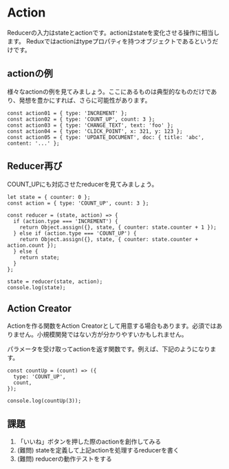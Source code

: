 # Action

Reducerの入力はstateとactionです。actionはstateを変化させる操作に相当します。
Reduxではactionはtypeプロパティを持つオブジェクトであるというだけです。

## actionの例

様々なactionの例を見てみましょう。ここにあるものは典型的なものだけであり、発想を豊かにすれば、さらに可能性があります。

```
const action01 = { type: 'INCREMENT' };
const action02 = { type: 'COUNT_UP', count: 3 };
const action03 = { type: 'CHANGE_TEXT', text: 'foo' };
const action04 = { type: 'CLICK_POINT', x: 321, y: 123 };
const action05 = { type: 'UPDATE_DOCUMENT', doc: { title: 'abc', content: '...' };
```

## Reducer再び

COUNT_UPにも対応させたreducerを見てみましょう。

```
let state = { counter: 0 };
const action = { type: 'COUNT_UP', count: 3 };

const reducer = (state, action) => {
  if (action.type === 'INCREMENT') {
    return Object.assign({}, state, { counter: state.counter + 1 });
  } else if (action.type === 'COUNT_UP') {
    return Object.assign({}, state, { counter: state.counter + action.count });
  } else {
    return state;
  }
};

state = reducer(state, action);
console.log(state);
```

## Action Creator

Actionを作る関数をAction Creatorとして用意する場合もあります。必須ではありません。小規模関発ではない方が分かりやすいかもしれません。

パラメータを受け取ってactionを返す関数です。例えば、下記のようになります。

```
const countUp = (count) => ({
  type: 'COUNT_UP',
  count,
});

console.log(countUp(3));
```

## 課題

1. 「いいね」ボタンを押した際のactionを創作してみる
2. (難問) stateを定義して上記actionを処理するreducerを書く
3. (難問) reducerの動作テストをする
